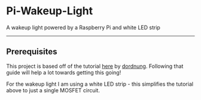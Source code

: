 # Pi-Wakeup-Light
A wakeup light powered by a Raspberry Pi and white LED strip

---

## Prerequisites
This project is based off of the tutorial [here](http://dordnung.de/raspberrypi-ledstrip/) by [dordnung](https://github.com/dordnung). Following that guide will help a lot towards getting this going!

For the wakeup light I am using a white LED strip - this simplifies the tutorial above to just a single MOSFET circuit.
